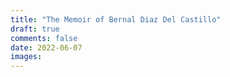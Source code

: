 ```yaml
---
title: "The Memoir of Bernal Diaz Del Castillo"
draft: true
comments: false
date: 2022-06-07
images:
---
```



